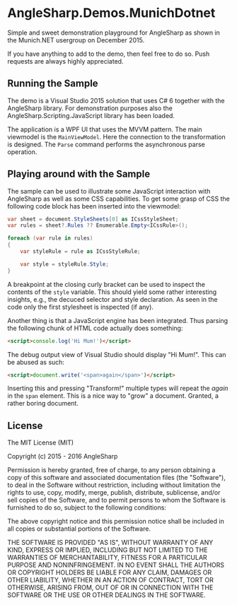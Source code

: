 # AngleSharp.Demos.MunichDotnet

Simple and sweet demonstration playground for AngleSharp as shown in the Munich.NET usergroup on December 2015.

If you have anything to add to the demo, then feel free to do so. Push requests are always highly appreciated.

## Running the Sample

The demo is a Visual Studio 2015 solution that uses C# 6 together with the AngleSharp library. For demonstration purposes also the AngleSharp.Scripting.JavaScript library has been loaded.

The application is a WPF UI that uses the MVVM pattern. The main viewmodel is the `MainViewModel`. Here the connection to the transformation is designed. The `Parse` command performs the asynchronous parse operation.

## Playing around with the Sample

The sample can be used to illustrate some JavaScript interaction with AngleSharp as well as some CSS capabilities. To get some grasp of CSS the following code block has been inserted into the viewmodel:

```cs
var sheet = document.StyleSheets[0] as ICssStyleSheet;
var rules = sheet?.Rules ?? Enumerable.Empty<ICssRule>();

foreach (var rule in rules)
{
    var styleRule = rule as ICssStyleRule;

    var style = styleRule.Style;
}
```

A breakpoint at the closing curly bracket can be used to inspect the contents of the `style` variable. This should yield some rather interesting insights, e.g., the decuced selector and style declaration. As seen in the code only the first stylesheet is inspected (if any).

Another thing is that a JavaScript engine has been integrated. Thus parsing the following chunk of HTML code actually does something:

```html
<script>console.log('Hi Mum!')</script>
```

The debug output view of Visual Studio should display "Hi Mum!". This can be abused as such:

```html
<script>document.write('<span>again</span>')</script>
```

Inserting this and pressing "Transform!" multiple types will repeat the *again* in the `span` element. This is a nice way to "grow" a document. Granted, a rather boring document.

## License

The MIT License (MIT)

Copyright (c) 2015 - 2016 AngleSharp

Permission is hereby granted, free of charge, to any person obtaining a copy of this software and associated documentation files (the "Software"), to deal in the Software without restriction, including without limitation the rights to use, copy, modify, merge, publish, distribute, sublicense, and/or sell copies of the Software, and to permit persons to whom the Software is furnished to do so, subject to the following conditions:

The above copyright notice and this permission notice shall be included in all copies or substantial portions of the Software.

THE SOFTWARE IS PROVIDED "AS IS", WITHOUT WARRANTY OF ANY KIND, EXPRESS OR IMPLIED, INCLUDING BUT NOT LIMITED TO THE WARRANTIES OF MERCHANTABILITY, FITNESS FOR A PARTICULAR PURPOSE AND NONINFRINGEMENT. IN NO EVENT SHALL THE AUTHORS OR COPYRIGHT HOLDERS BE LIABLE FOR ANY CLAIM, DAMAGES OR OTHER LIABILITY, WHETHER IN AN ACTION OF CONTRACT, TORT OR OTHERWISE, ARISING FROM, OUT OF OR IN CONNECTION WITH THE SOFTWARE OR THE USE OR OTHER DEALINGS IN THE SOFTWARE.
